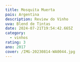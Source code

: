 ```yaml
---
title: Mosquita Muerta
pais: Argentina
description: Review do Vinho
uva: Blend de Tintas
date: 2024-07-21T19:54:42.665Z
category:
  - vinhos
rating: 3
ano: 2017
cover: /IMG-20230814-WA0044.jpg
---
```


